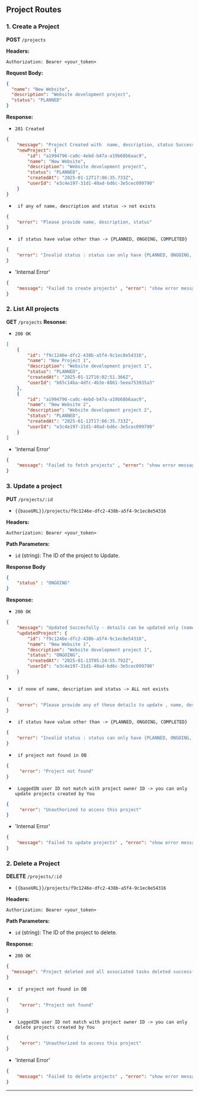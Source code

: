 ## Project Routes

### 1. **Create a Project**
**POST** `/projects`

**Headers:**
```http
Authorization: Bearer <your_token>
```

**Request Body:**
```json
{
  "name": "New Website",
  "description": "Website development project",
  "status": "PLANNED"
}
```

**Response:**
- `201 Created`
```json
{
    "message": "Project Created with  name, description, status Successfully ",
    "newProject": {
        "id": "a1994796-ca0c-4ebd-b47a-a19b68b6aac9",
        "name": "New Website",
        "description": "Website development project",
        "status": "PLANNED",
        "createdAt": "2025-01-12T17:06:35.733Z",
        "userId": "e3c4e197-31d1-40ad-bd6c-3e5cec099790"
    }
}
```
- ` if any of name, description and status -> not exists`
```json
{ 
    "error": "Please provide name, description, status" 
}
```
- ` if status have value other than -> {PLANNED, ONGOING, COMPLETED}`
```json
{ 
    "error": "Invalid status : status can only have {PLANNED, ONGOING, COMPLETED}" 
}
```
-  'Internal Error'
```json
{ 
    "message": "Failed to create projects" , "error": "show error message" 
}
```


### 2. **List All projects**
**GET** `/projects`
**Resonse:**
- `200 OK`
```json
[
    {
        "id": "f9c1246e-dfc2-438b-a5f4-9c1ec8e54316",
        "name": "New Project 1",
        "description": "Website development project 1",
        "status": "PLANNED",
        "createdAt": "2025-01-12T16:02:51.366Z",
        "userId": "b65c14ba-4dfc-4b3e-8861-5eea753935a3"
    },
    {
        "id": "a1994796-ca0c-4ebd-b47a-a19b68b6aac9",
        "name": "New Website 2",
        "description": "Website development project 2",
        "status": "PLANNED",
        "createdAt": "2025-01-12T17:06:35.733Z",
        "userId": "e3c4e197-31d1-40ad-bd6c-3e5cec099790"
    }
]
```
-  'Internal Error'
```json
{ 
    "message": "Failed to fetch projects" , "error": "show error message" 
}
```

### 3. **Update a project**
**PUT** `/projects/:id`
- `{{baseURL}}/projects/f9c1246e-dfc2-438b-a5f4-9c1ec8e54316`

**Headers:**
```http
Authorization: Bearer <your_token>
```

**Path Parameters:**
- `id` (string): The ID of the project to Update.

**Response Body**
```json
{
    "status" : "ONGOING"
}
```
**Response:**
- `200 OK`
```json
{
    "message": "Updated Succesfully - details can be updated only (name, description or status) ",
    "updatedProject": {
        "id": "f9c1246e-dfc2-438b-a5f4-9c1ec8e54316",
        "name": "New Website 1",
        "description": "Website development project 1",
        "status": "ONGOING",
        "createdAt": "2025-01-13T05:24:55.792Z",
        "userId": "e3c4e197-31d1-40ad-bd6c-3e5cec099790"
    }
}
```

- ` if none of name, description and status -> ALL not exists`
```json
{ 
    "error": "Please provide any of these details to update , name, description or status" 
}
```
- ` if status have value other than -> {PLANNED, ONGOING, COMPLETED}`
```json
{ 
    "error": "Invalid status : status can only have {PLANNED, ONGOING, COMPLETED}" 
}
```
- ` if project not found in DB`
```json
{
     "error": "Project not found" 
}
```
- ` LoggedIN user ID not match with project owner ID -> you can only update projects created by You`
```json
{
     "error": "Unauthorized to access this project" 
}
```
-  'Internal Error'
```json
{ 
    "message": "Failed to update projects" , "error": "show error message" 
}
```


### 2. **Delete a Project**
**DELETE** `/projects/:id`
- `{{baseURL}}/projects/f9c1246e-dfc2-438b-a5f4-9c1ec8e54316`

**Headers:**
```http
Authorization: Bearer <your_token>
```

**Path Parameters:**
- `id` (string): The ID of the project to delete.

**Response:**
- `200 OK`
```json
{
  "message": "Project deleted and all associated tasks deleted successfully"
}
```
- ` if project not found in DB`
```json
{
     "error": "Project not found" 
}
```
- ` LoggedIN user ID not match with project owner ID -> you can only delete projects created by You`
```json
{
     "error": "Unauthorized to access this project" 
}
```
-  'Internal Error'
```json
{ 
    "message": "Failed to delete projects" , "error": "show error message" 
}
```

---




